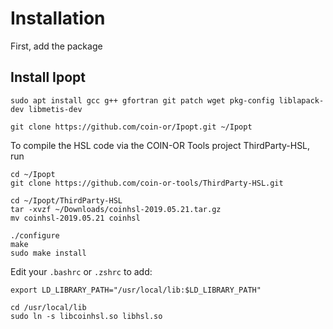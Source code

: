 # Installation

First, add the package

## Install Ipopt

```
sudo apt install gcc g++ gfortran git patch wget pkg-config liblapack-dev libmetis-dev
```

```
git clone https://github.com/coin-or/Ipopt.git ~/Ipopt
```

To compile the HSL code via the COIN-OR Tools project ThirdParty-HSL, run
```
cd ~/Ipopt
git clone https://github.com/coin-or-tools/ThirdParty-HSL.git
```

```
cd ~/Ipopt/ThirdParty-HSL
tar -xvzf ~/Downloads/coinhsl-2019.05.21.tar.gz
mv coinhsl-2019.05.21 coinhsl
```

```
./configure
make
sudo make install
```

Edit your `.bashrc` or `.zshrc` to add:
```
export LD_LIBRARY_PATH="/usr/local/lib:$LD_LIBRARY_PATH"
```

```
cd /usr/local/lib
sudo ln -s libcoinhsl.so libhsl.so
```
